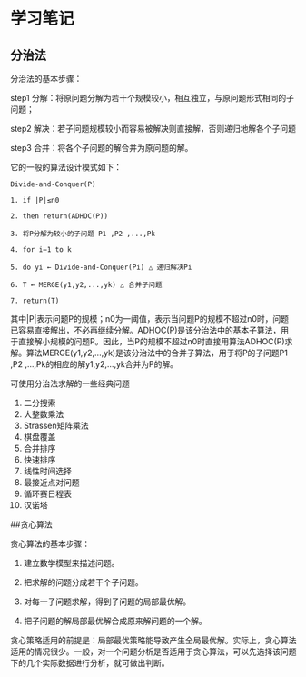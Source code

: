 # 学习笔记
## 分治法

分治法的基本步骤：

step1 分解：将原问题分解为若干个规模较小，相互独立，与原问题形式相同的子问题；

step2 解决：若子问题规模较小而容易被解决则直接解，否则递归地解各个子问题

step3 合并：将各个子问题的解合并为原问题的解。

它的一般的算法设计模式如下：

    Divide-and-Conquer(P)
    
    1. if |P|≤n0
    
    2. then return(ADHOC(P))
    
    3. 将P分解为较小的子问题 P1 ,P2 ,...,Pk
    
    4. for i←1 to k
    
    5. do yi ← Divide-and-Conquer(Pi) △ 递归解决Pi
    
    6. T ← MERGE(y1,y2,...,yk) △ 合并子问题
    
    7. return(T)

其中|P|表示问题P的规模；n0为一阈值，表示当问题P的规模不超过n0时，问题已容易直接解出，不必再继续分解。ADHOC(P)是该分治法中的基本子算法，用于直接解小规模的问题P。因此，当P的规模不超过n0时直接用算法ADHOC(P)求解。算法MERGE(y1,y2,...,yk)是该分治法中的合并子算法，用于将P的子问题P1 ,P2 ,...,Pk的相应的解y1,y2,...,yk合并为P的解。

可使用分治法求解的一些经典问题

1. 二分搜索
2. 大整数乘法
3. Strassen矩阵乘法
4. 棋盘覆盖
5. 合并排序
6. 快速排序
7. 线性时间选择
8. 最接近点对问题
9. 循环赛日程表
10. 汉诺塔

##贪心算法

贪心算法的基本步骤：

1. 建立数学模型来描述问题。

1. 把求解的问题分成若干个子问题。

1. 对每一子问题求解，得到子问题的局部最优解。

1. 把子问题的解局部最优解合成原来解问题的一个解。

贪心策略适用的前提是：局部最优策略能导致产生全局最优解。实际上，贪心算法适用的情况很少。一般，对一个问题分析是否适用于贪心算法，可以先选择该问题下的几个实际数据进行分析，就可做出判断。
